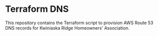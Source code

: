 # Terraform DNS

This repository contains the Terraform script to provision AWS Route 53 DNS
records for Kwiniaska Ridge Homeowners' Association.
